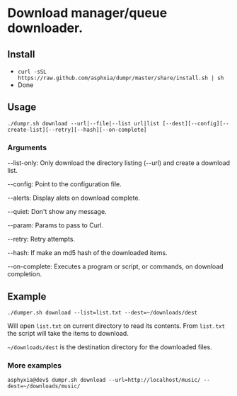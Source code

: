 Download manager/queue downloader.
==================================
## Install ##
* ``curl -sSL https://raw.github.com/asphxia/dumpr/master/share/install.sh | sh``
* Done

## Usage ##

  ``./dumpr.sh download --url|--file|--list url|list [--dest][--config][--create-list][--retry][--hash][--on-complete]``

### Arguments ###

  --list-only: Only download the directory listing (--url) and create a download list.
  
  --config: Point to the configuration file.
  
  --alerts: Display alets on download complete.
  
  --quiet: Don't show any message.
  
  --param: Params to pass to Curl.
  
  --retry: Retry attempts.
  
  --hash: If make an md5 hash of the downloaded items.
  
  --on-complete: Executes a program or script, or commands, on download completion.
  

## Example ##
  ``./dumper.sh download --list=list.txt --dest=~/downloads/dest``

  Will open `list.txt` on current directory to read its contents.
  From `list.txt` the script will take the items to download.

  `~/downloads/dest` is the destination directory for the downloaded files.

### More examples ###
  ``asphyxia@dev$ dumpr.sh download --url=http://localhost/music/ --dest=~/downloads/music/``

